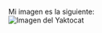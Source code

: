 Mi imagen es la siguiente:
<br>
![Imagen del Yaktocat](https://www.udual.org/principal/wp-content/uploads/2021/11/LOGO_EPN.jpg)
